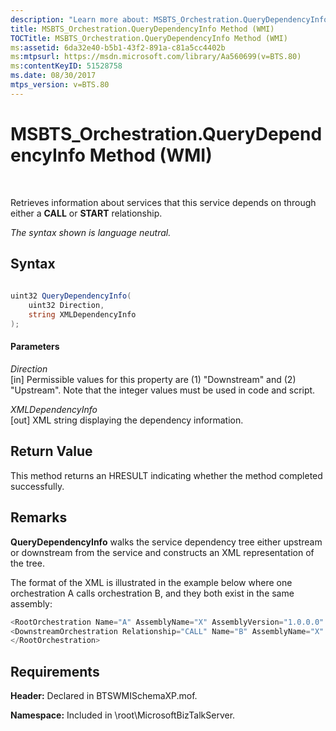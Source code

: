 ```yaml
---
description: "Learn more about: MSBTS_Orchestration.QueryDependencyInfo Method (WMI)"
title: MSBTS_Orchestration.QueryDependencyInfo Method (WMI)
TOCTitle: MSBTS_Orchestration.QueryDependencyInfo Method (WMI)
ms:assetid: 6da32e40-b5b1-43f2-891a-c81a5cc4402b
ms:mtpsurl: https://msdn.microsoft.com/library/Aa560699(v=BTS.80)
ms:contentKeyID: 51528758
ms.date: 08/30/2017
mtps_version: v=BTS.80
---
```


# MSBTS\_Orchestration.QueryDependencyInfo Method (WMI)

 

Retrieves information about services that this service depends on through either a **CALL** or **START** relationship.

*The syntax shown is language neutral.*

## Syntax

```C#
  
uint32 QueryDependencyInfo(  
    uint32 Direction,  
    string XMLDependencyInfo  
);  
```

#### Parameters

*Direction*  
\[in\] Permissible values for this property are (1) "Downstream" and (2) "Upstream". Note that the integer values must be used in code and script.

*XMLDependencyInfo*  
\[out\] XML string displaying the dependency information.

## Return Value

This method returns an HRESULT indicating whether the method completed successfully.

## Remarks

**QueryDependencyInfo** walks the service dependency tree either upstream or downstream from the service and constructs an XML representation of the tree.

The format of the XML is illustrated in the example below where one orchestration A calls orchestration B, and they both exist in the same assembly:

```C#
<RootOrchestration Name="A" AssemblyName="X" AssemblyVersion="1.0.0.0" AssemblyCulture="neutral" AssemblyPublicKeyToken="cb1543ab759ce10e" EnlistedHost="">  
<DownstreamOrchestration Relationship="CALL" Name="B" AssemblyName="X" AssemblyVersion="1.0.0.0" AssemblyCulture="neutral" AssemblyPublicKeyToken="cb1543ab759ce10e" EnlistedApp="App2"/>  
</RootOrchestration>  
```

## Requirements

**Header:** Declared in BTSWMISchemaXP.mof.

**Namespace:** Included in \\root\\MicrosoftBizTalkServer.

